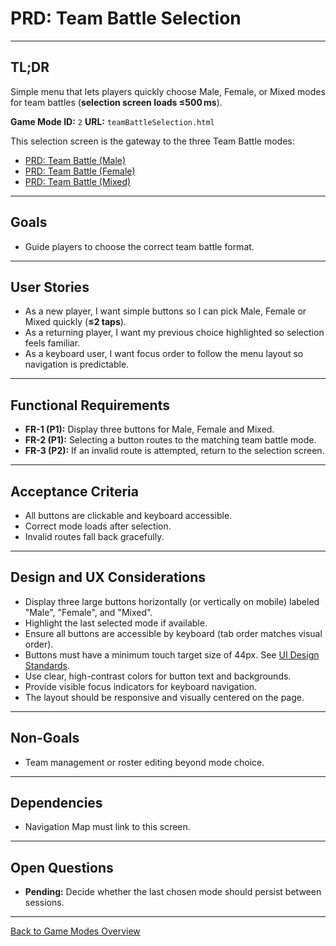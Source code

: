 # PRD: Team Battle Selection

---

## TL;DR

Simple menu that lets players quickly choose Male, Female, or Mixed modes for team battles (**selection screen loads ≤500 ms**).

**Game Mode ID:** `2`
**URL:** `teamBattleSelection.html`

This selection screen is the gateway to the three Team Battle modes:
- [PRD: Team Battle (Male)](prdTeamBattleMale.md)
- [PRD: Team Battle (Female)](prdTeamBattleFemale.md)
- [PRD: Team Battle (Mixed)](prdTeamBattleMixed.md)

---

## Goals

- Guide players to choose the correct team battle format.

---

## User Stories

- As a new player, I want simple buttons so I can pick Male, Female or Mixed quickly (**≤2 taps**).
- As a returning player, I want my previous choice highlighted so selection feels familiar.
- As a keyboard user, I want focus order to follow the menu layout so navigation is predictable.

---

## Functional Requirements

- **FR-1 (P1):** Display three buttons for Male, Female and Mixed.
- **FR-2 (P1):** Selecting a button routes to the matching team battle mode.
- **FR-3 (P2):** If an invalid route is attempted, return to the selection screen.

---

## Acceptance Criteria

- All buttons are clickable and keyboard accessible.
- Correct mode loads after selection.
- Invalid routes fall back gracefully.

---

## Design and UX Considerations

- Display three large buttons horizontally (or vertically on mobile) labeled "Male", "Female", and "Mixed".
- Highlight the last selected mode if available.
- Ensure all buttons are accessible by keyboard (tab order matches visual order).
- Buttons must have a minimum touch target size of 44px. See [UI Design Standards](../codeStandards/codeUIDesignStandards.md#9-accessibility--responsiveness).
- Use clear, high-contrast colors for button text and backgrounds.
- Provide visible focus indicators for keyboard navigation.
- The layout should be responsive and visually centered on the page.

---

## Non-Goals

- Team management or roster editing beyond mode choice.

---

## Dependencies

- Navigation Map must link to this screen.

---

## Open Questions

- **Pending:** Decide whether the last chosen mode should persist between sessions.

---

[Back to Game Modes Overview](prdGameModes.md)
